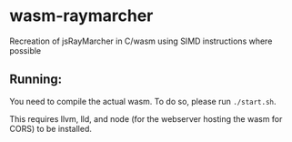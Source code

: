 # wasm-raymarcher
Recreation of jsRayMarcher in C/wasm using SIMD instructions where possible

## Running:
You need to compile the actual wasm. To do so, please run `./start.sh`.

This requires llvm, lld, and node (for the webserver hosting the wasm for CORS) to be installed.